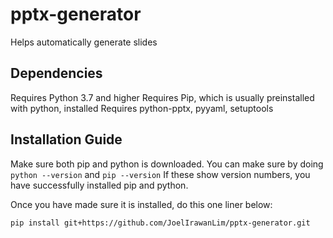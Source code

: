 # pptx-generator
Helps automatically generate slides
## Dependencies
Requires Python 3.7 and higher 
Requires Pip, which is usually preinstalled with python, installed
Requires python-pptx, pyyaml, setuptools

## Installation Guide
Make sure both pip and python is downloaded. 
You can make sure by doing `python --version` and `pip --version`
If these show version numbers, you have successfully installed pip and python. 

Once you have made sure it is installed, do this one liner below:
```bash 
pip install git+https://github.com/JoelIrawanLim/pptx-generator.git
```
